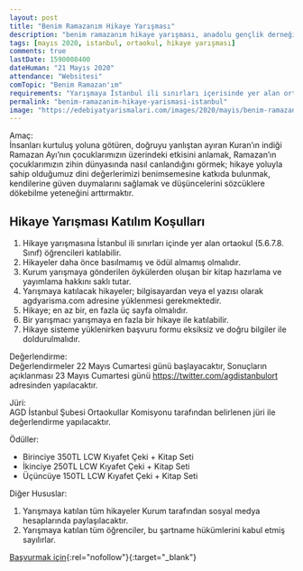 ```yaml
---
layout: post
title: "Benim Ramazanım Hikaye Yarışması"
description: "benim ramazanım hikaye yarışması, anadolu gençlik derneği"
tags: [mayıs 2020, istanbul, ortaokul, hikaye yarışması]
comments: true
lastDate: 1590008400    
dateHuman: "21 Mayıs 2020"
attendance: "Websitesi"
comTopic: "Benim Ramazan'ım"
requirements: "Yarışmaya İstanbul ili sınırları içerisinde yer alan ortaokul öğrencileri katılabilir."
permalink: "benim-ramazanim-hikaye-yarismasi-istanbul"
image: "https://edebiyatyarismalari.com/images/2020/mayis/benim-ramazanim-hikaye-yarismasi.jpg"
---
```


Amaç:  
İnsanları kurtuluş yoluna götüren, doğruyu yanlıştan ayıran Kuran’ın indiği Ramazan Ayı’nın çocuklarımızın üzerindeki etkisini anlamak, Ramazan’ın çocuklarımızın zihin dünyasında nasıl canlandığını görmek; hikaye yoluyla sahip olduğumuz dini değerlerimizi benimsemesine katkıda bulunmak, kendilerine güven duymalarını sağlamak ve düşüncelerini sözcüklere dökebilme yeteneğini arttırmaktır.

## Hikaye Yarışması Katılım Koşulları
1. Hikaye yarışmasına İstanbul ili sınırları içinde yer alan ortaokul (5.6.7.8. Sınıf) öğrencileri katılabilir.
2. Hikayeler daha önce basılmamış ve ödül almamış olmalıdır.
3. Kurum yarışmaya gönderilen öykülerden oluşan bir kitap hazırlama ve yayımlama hakkını saklı tutar.
4. Yarışmaya katılacak hikayeler; bilgisayardan veya el yazısı olarak agdyarisma.com adresine yüklenmesi gerekmektedir.
5. Hikaye; en az bir, en fazla üç sayfa olmalıdır.
6. Bir yarışmacı yarışmaya en fazla bir hikaye ile katılabilir.
7. Hikaye sisteme yüklenirken başvuru formu eksiksiz ve doğru bilgiler ile doldurulmalıdır.

Değerlendirme:  
Değerlendirmeler 22 Mayıs Cumartesi günü başlayacaktır, Sonuçların açıklanması 23 Mayıs Cumartesi günü https://twitter.com/agdistanbulort adresinden yapılacaktır.

Jüri:  
AGD İstanbul Şubesi Ortaokullar Komisyonu tarafından belirlenen jüri ile değerlendirme yapılacaktır.

Ödüller:  
- Birinciye 350TL LCW Kıyafet Çeki + Kitap Seti
- İkinciye 250TL LCW Kıyafet Çeki + Kitap Seti
- Üçüncüye 150TL LCW Kıyafet Çeki + Kitap Seti

Diğer Hususlar:  
1. Yarışmaya katılan tüm hikayeler Kurum tarafından sosyal medya hesaplarında paylaşılacaktır.
2. Yarışmaya katılan tüm öğrenciler, bu şartname hükümlerini kabul etmiş sayılırlar.

[Başvurmak için](http://agdyarisma.com/ortaokul/?ref=edebiyatyarismalari.com){:rel="nofollow"}{:target="_blank"}